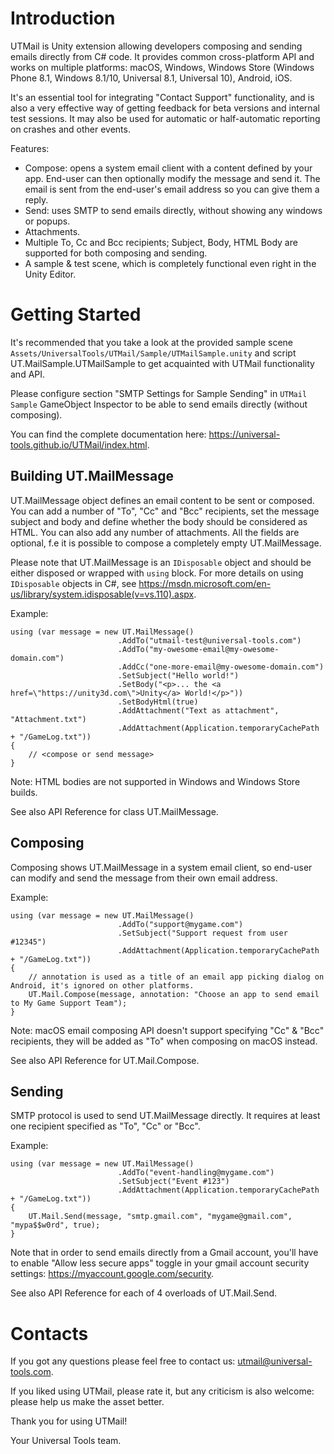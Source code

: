 # Introduction
UTMail is Unity extension allowing developers composing and sending emails
directly from C# code. It provides common cross-platform API and works on
multiple platforms: macOS, Windows, Windows Store (Windows Phone 8.1,
    Windows 8.1/10, Universal 8.1, Universal 10), Android, iOS.

It's an essential tool for integrating "Contact Support" functionality, and
is also a very effective way of getting feedback for beta versions and internal
test sessions. It may also be used for automatic or half-automatic reporting on
crashes and other events.

Features:
- Compose: opens a system email client with a content defined by your app.
    End-user can then optionally modify the message and send it. The email is
    sent from the end-user's email address so you can give them a reply.
- Send: uses SMTP to send emails directly, without showing any windows or
    popups.
- Attachments.
- Multiple To, Cc and Bcc recipients; Subject, Body, HTML Body are supported for
    both composing and sending.
- A sample & test scene, which is completely functional even right in the Unity
    Editor.

# Getting Started
It's recommended that you take a look at the provided sample scene
`Assets/UniversalTools/UTMail/Sample/UTMailSample.unity` and script
UT.MailSample.UTMailSample to get acquainted with UTMail functionality and API.

Please configure section "SMTP Settings for Sample Sending" in `UTMail Sample`
GameObject Inspector to be able to send emails directly (without composing).

You can find the complete documentation here:
https://universal-tools.github.io/UTMail/index.html.

## Building UT.MailMessage
UT.MailMessage object defines an email content to be sent or composed. You can
add a number of "To", "Cc" and "Bcc" recipients, set the message subject and
body and define whether the body should be considered as HTML. You can also add
any number of attachments. All the fields are optional, f.e it is possible to
compose a completely empty UT.MailMessage.

Please note that UT.MailMessage is an `IDisposable` object and should be either
disposed or wrapped with `using` block. For more details on using `IDisposable`
objects in C#, see https://msdn.microsoft.com/en-us/library/system.idisposable(v=vs.110).aspx.

Example:
```
using (var message = new UT.MailMessage()
                        .AddTo("utmail-test@universal-tools.com")
                        .AddTo("my-owesome-email@my-owesome-domain.com")
                        .AddCc("one-more-email@my-owesome-domain.com")
                        .SetSubject("Hello world!")
                        .SetBody("<p>... the <a href=\"https://unity3d.com\">Unity</a> World!</p>"))
                        .SetBodyHtml(true)
                        .AddAttachment("Text as attachment", "Attachment.txt")
                        .AddAttachment(Application.temporaryCachePath + "/GameLog.txt"))
{
    // <compose or send message>
}
```

Note: HTML bodies are not supported in Windows and Windows Store builds.

See also API Reference for class UT.MailMessage.

## Composing
Composing shows UT.MailMessage in a system email client, so end-user can modify
and send the message from their own email address.

Example:
```
using (var message = new UT.MailMessage()
                        .AddTo("support@mygame.com")
                        .SetSubject("Support request from user #12345")
                        .AddAttachment(Application.temporaryCachePath + "/GameLog.txt"))
{
    // annotation is used as a title of an email app picking dialog on Android, it's ignored on other platforms.
    UT.Mail.Compose(message, annotation: "Choose an app to send email to My Game Support Team");
}
```

Note: macOS email composing API doesn't support specifying "Cc" & "Bcc"
recipients, they will be added as "To" when composing on macOS instead.

See also API Reference for UT.Mail.Compose.

## Sending
SMTP protocol is used to send UT.MailMessage directly. It requires at least one
recipient specified as "To", "Cc" or "Bcc".

Example:
```
using (var message = new UT.MailMessage()
                        .AddTo("event-handling@mygame.com")
                        .SetSubject("Event #123")
                        .AddAttachment(Application.temporaryCachePath + "/GameLog.txt"))
{
    UT.Mail.Send(message, "smtp.gmail.com", "mygame@gmail.com", "mypa$$w0rd", true);
}
```

Note that in order to send emails directly from a Gmail account, you'll have to
enable "Allow less secure apps" toggle in your gmail account security settings:
https://myaccount.google.com/security.

See also API Reference for each of 4 overloads of UT.Mail.Send.

# Contacts
If you got any questions please feel free to contact us: utmail@universal-tools.com.

If you liked using UTMail, please rate it, but any criticism is also welcome:
please help us make the asset better.

Thank you for using UTMail!

Your Universal Tools team.
